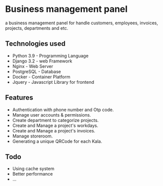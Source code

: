 # Business management panel
a business management panel for handle customers, employees, invoices, projects, departments and etc.

## Technologies used
 - Python 3.9 - Programming Language
 - Django 3.2 - web Framework
 - Nginx - Web Server
 - PostgreSQL - Database
 - Docker - Container Platform
 - Jquery - Javascript Library for frontend

## Features
 - Authentication with phone number and Otp code.
 - Manage user accounts & permissions.
 - Create department to categorize projects.
 - Create and Manage a project's workdays.
 - Create and Manage a project's invoices.
 - Manage storeroom.
 - Generating a unique QRCode for each Kala.

## Todo
 - Using cache system
 - Better performance
 - ...
